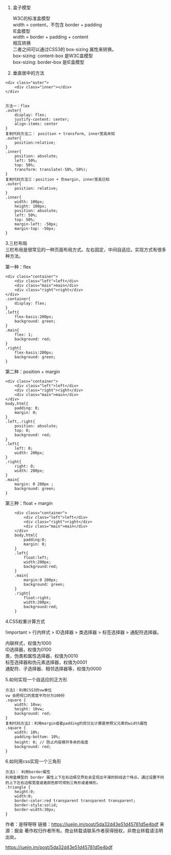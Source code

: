 
1. 盒子模型

	W3C的标准盒模型  
	width = content，不包含 border + padding  
	IE盒模型  
	width = border + padding + content  
	相互转换  
	二者之间可以通过CSS3的 box-sizing 属性来转换。  
	box-sizing: content-box 是W3C盒模型  
	box-sizing: border-box 是IE盒模型 


2. 垂直居中的方法

```
<div class="outer">
    <div class="inner"></div>
</div>


方法一：flex
.outer{
    display: flex;
    justify-content: center;
    align-items: center
}
复制代码方法二： position + transform, inner宽高未知
.outer{
    position:relative;
}
.inner{
    position: absolute;
    left: 50%;
    top: 50%;
    transform: translate(-50%,-50%);
}
复制代码方法三：position + 负margin, inner宽高已知
.outer{
    position: relative;
}
.inner{
    width: 100px;
    height: 100px;
    position: absolute;
    left: 50%;
    top: 50%;
    margin-left: -50px;
    margin-top: -50px;
}
```


3.三栏布局  
三栏布局是很常见的一种页面布局方式。左右固定，中间自适应。实现方式有很多种方法。


第一种：flex

	<div class="container">
	    <div class="left">left</div>
	    <div class="main">main</div>
	    <div class="right">right</div>
	</div>
	.container{
	    display: flex;
	}
	.left{
	    flex-basis:200px;
	    background: green;
	}
	.main{
	    flex: 1;
	    background: red;
	}
	.right{
	    flex-basis:200px;
	    background: green;
	}


第二种：position + margin

	<div class="container">
	    <div class="left">left</div>
	    <div class="right">right</div>
	    <div class="main">main</div>
	</div>
	body,html{
	    padding: 0;
	    margin: 0;
	}
	.left,.right{
	    position: absolute;
	    top: 0;
	    background: red;
	}
	.left{
	    left: 0;
	    width: 200px;
	}
	.right{
	    right: 0;
	    width: 200px;
	}
	.main{
	    margin: 0 200px ;
	    background: green;
	}
	

第三种：float + margin

		<div class="container">
		    <div class="left">left</div>
		    <div class="right">right</div>
		    <div class="main">main</div>
		</div>
		body,html{
		    padding:0;
		    margin: 0;
		}
		.left{
		    float:left;
		    width:200px;
		    background:red;
		}
		.main{
		    margin:0 200px;
		    background: green;
		}
		.right{
		    float:right;
		    width:200px;
		    background:red;
		}
		
4.CSS权重计算方式

!important > 行内样式 > ID选择器 > 类选择器 > 标签选择器 > 通配符选择器。

内联样式，权值为1000   
ID选择器，权值为0100  
类，伪类和属性选择器，权值为0010   
标签选择器和伪元素选择器，权值为0001   
通配符、子选择器、相邻选择器等，权值为0000   
 
 
 
 5.如何实现一个自适应的正方形
 
	方法1：利用CSS3的vw单位
	vw 会把视口的宽度平均分为100份
	.square {
	    width: 10vw;
	    height: 10vw;
	    background: red;
	}
	复制代码方法2：利用margin或者padding的百分比计算是参照父元素的width属性
	.square {
	    width: 10%;
	    padding-bottom: 10%; 
	    height: 0; // 防止内容撑开多余的高度
	    background: red;
	}
	
	
6.如何用css实现一个三角形

	方法1： 利用border属性
	利用盒模型的 border 属性上下左右边框交界处会呈现出平滑的斜线这个特点，通过设置不同的上下左右边框宽度或者颜色即可得到三角形或者梯形。
	.triangle {
	    height:0;
	    width:0;
	    border-color:red transparent transparent transparent;
	    border-style:solid;
	    border-width:30px;
	}

作者：是呀呀呀
链接：https://juejin.im/post/5da32d43e51d45781d5e4bdf
来源：掘金
著作权归作者所有。商业转载请联系作者获得授权，非商业转载请注明出处。
 
 
 
 
 
 
 
 
 https://juejin.im/post/5da32d43e51d45781d5e4bdf
 
 
 
 
 
 
 
